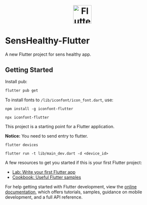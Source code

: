 <a href="https://flutter.dev/">
  <h1 align="center">
    <picture>
      <source media="(prefers-color-scheme: dark)" srcset="https://storage.googleapis.com/cms-storage-bucket/6e19fee6b47b36ca613f.png">
      <img style="height: 60px" alt="Flutter" src="https://storage.googleapis.com/cms-storage-bucket/c823e53b3a1a7b0d36a9.png">
    </picture>
  </h1>
</a>

# SensHealthy-Flutter

A new Flutter project for sens healthy app.

## Getting Started

Install pub:

```bash
flutter pub get
```

To install fonts to `/lib/iconfont/icon_font.dart`, use:

```shell
npm install -g iconfont-flutter

npx iconfont-flutter
```

This project is a starting point for a Flutter application.

**Notice:** You need to send entry to flutter.

```shell
flutter devices

flutter run -t lib/main_dev.dart -d <device_id>
```

A few resources to get you started if this is your first Flutter project:

- [Lab: Write your first Flutter app](https://docs.flutter.dev/get-started/codelab)
- [Cookbook: Useful Flutter samples](https://docs.flutter.dev/cookbook)

For help getting started with Flutter development, view the
[online documentation](https://docs.flutter.dev/), which offers tutorials,
samples, guidance on mobile development, and a full API reference.
